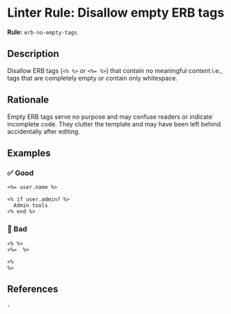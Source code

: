 # Linter Rule: Disallow empty ERB tags

**Rule:** `erb-no-empty-tags`

## Description

Disallow ERB tags (`<% %>` or `<%= %>`) that contain no meaningful content i.e., tags that are completely empty or contain only whitespace.

## Rationale

Empty ERB tags serve no purpose and may confuse readers or indicate incomplete code. They clutter the template and may have been left behind accidentally after editing.

## Examples

### ✅ Good

```erb
<%= user.name %>

<% if user.admin? %>
  Admin tools
<% end %>
```

### 🚫 Bad

```erb
<% %>
<%=  %>

<%
%>
```

## References

\-
